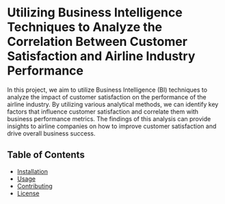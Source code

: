 # Utilizing Business Intelligence Techniques to Analyze the Correlation Between Customer Satisfaction and Airline Industry Performance
In this project, we aim to utilize Business Intelligence (BI) techniques to analyze the impact of customer satisfaction on the performance of the airline industry. By utilizing various analytical methods, we can identify key factors that influence customer satisfaction and correlate them with business performance metrics. The findings of this analysis can provide insights to airline companies on how to improve customer satisfaction and drive overall business success. 

## Table of Contents

- [Installation](#installation)
- [Usage](#usage)
- [Contributing](#contributing)
- [License](#license)
